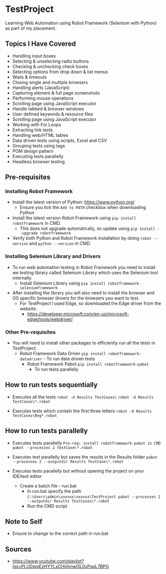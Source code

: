 # TestProject

Learning Web Automation using Robot Framework (Selenium with Python) as part of my placement.

## Topics I Have Covered

- Handling input boxes
- Selecting & unselecting radio buttons
- Checking & unchecking check boxes
- Selecting options from drop down & list menus
- Waits & timeouts
- Closing single and multiple browsers
- Handling alerts (JavaScript)
- Capturing element & full page screenshots
- Performing mouse operations
- Scrolling page using JavaScript executor
- Handle tabbed & browser windows
- User defined keywords & resource files
- Scrolling page using JavaScript executor
- Working with For Loops
- Extracting link texts
- Handling web/HTML tables
- Data driven tests using scripts, Excel and CSV
- Grouping tests using tags
- POM design pattern
- Executing tests parallelly
- Headless browser testing

## Pre-requisites

### Installing Robot Framework

- Install the latest version of Python: <https://www.python.org/>
  - Ensure you tick the `Add to PATH` checkbox when downloading Python
- Install the latest version Robot Framework using ``` pip install robotframework ``` in CMD.
  - This does not upgrade automatically, so update using ``` pip install --upgrade robotframework ```
- Verify both Python and Robot Framework installation by doing ``` robot --version ``` and ``` python --version ``` in CMD.

### Installing Selenium Library and Drivers

- To run web automation testing in Robot Framework you need to install we testing library called Selenium Library which uses the Selenium tool internally.
  - Install Selenium Library using ``` pip install robotframework-seleniumframework ```
- After installing the library you will also need to install the browser and OS specific browser drivers for the browsers you want to test.
  - For TestProject I used Edge, so downloaded the Edge driver from the website.
    - <https://developer.microsoft.com/en-us/microsoft-edge/tools/webdriver/>

### Other Pre-requisites  

- You will need to install other packages to efficiently run all the tests in TestProject.
  - Robot Framework Data Driver ``` pip install robotframework-datadriver ```
        - To run data driven tests
    - Robot Framework Pabot ``` pip install robotframework-pabot ```
      - To run tests parallelly

## How to run tests sequentially

- Executes all the tests
``` robot -d Results TestCases\ ```
``` robot -d Results TestCases\*.robot ```

- Executes tests which contain the first three letters
``` robot -d Results TestCases\Reg*.robot ```

## How to run tests parallelly

- Executes tests parallelly
``` Pre-req: install robotframework-pabot in CMD ```
``` pabot --processes 2 TestCase\*.robot ```

- Executes test parallelly but saves the results in the Results folder
``` pabot --processes 2 --outputdir Results TestCase\*.robot ```

- Executes tests parallelly but without opening the project on your IDE/text editor
  - Create a batch file - run.bat
    - In run.bat specify the path
 ``` C:\Users\admin\xxxxxx\xxxxxx\TestProject pabot --processes 2 --outputdir Results TestCases\*.robot ```
    - Run the CMD script

## Note to Self

- Ensure to change to the correct path in run.bat

## Sources

- <https://www.youtube.com/playlist?list=PLUDwpEzHYYLsCHiiihnwl3L0xPspL7BPG>
